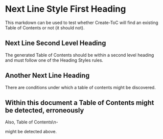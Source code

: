 Next Line Style First Heading
=

This markdown can be used to test whether Create-ToC will find an existing Table of Contents or not (it should not).

Next Line Second Level Heading
-

The generated Table of Contents should be within a second level heading and must follow one of the Heading Styles rules.

Another Next Line Heading
-

There are conditions under which a table of contents might be discovered.

Within this document a Table of Contents might be detected, erroneously
-

Also, Table of Contents\n-

might be detected above.
